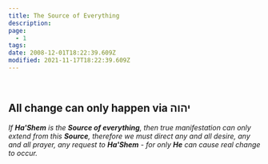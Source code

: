 ```yaml
---
title: The Source of Everything
description:
page:
  - 1
tags:
date: 2008-12-01T18:22:39.609Z
modified: 2021-11-17T18:22:39.609Z
---
```


<br />

## All change can only happen via יהוה

_If **Ha'Shem** is the **Source of everything**, then true manifestation can only extend from this **Source**, therefore we must direct any and all desire, any and all prayer, any request to **Ha'Shem** - for only **He** can cause real change to occur._
